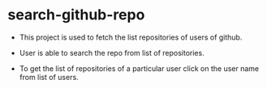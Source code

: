 # search-github-repo

- This project is used to fetch the list repositories of users of github.

- User is able to search the repo from list of repositories.

- To get the list of repositories of a particular user click on the user name from list of users.
